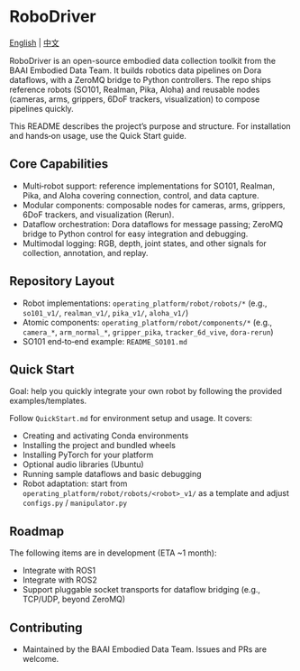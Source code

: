 # RoboDriver

[English](./README_en.md) | [中文](./README.md)

RoboDriver is an open-source embodied data collection toolkit from the BAAI Embodied Data Team. It builds robotics data pipelines on Dora dataflows, with a ZeroMQ bridge to Python controllers. The repo ships reference robots (SO101, Realman, Pika, Aloha) and reusable nodes (cameras, arms, grippers, 6DoF trackers, visualization) to compose pipelines quickly.

This README describes the project’s purpose and structure. For installation and hands‑on usage, use the Quick Start guide.

## Core Capabilities

- Multi‑robot support: reference implementations for SO101, Realman, Pika, and Aloha covering connection, control, and data capture.
- Modular components: composable nodes for cameras, arms, grippers, 6DoF trackers, and visualization (Rerun).
- Dataflow orchestration: Dora dataflows for message passing; ZeroMQ bridge to Python control for easy integration and debugging.
- Multimodal logging: RGB, depth, joint states, and other signals for collection, annotation, and replay.

## Repository Layout

- Robot implementations: `operating_platform/robot/robots/*` (e.g., `so101_v1/`, `realman_v1/`, `pika_v1/`, `aloha_v1/`)
- Atomic components: `operating_platform/robot/components/*` (e.g., `camera_*`, `arm_normal_*`, `gripper_pika`, `tracker_6d_vive`, `dora-rerun`)
- SO101 end‑to‑end example: `README_SO101.md`

## Quick Start

Goal: help you quickly integrate your own robot by following the provided examples/templates.

Follow `QuickStart.md` for environment setup and usage. It covers:

- Creating and activating Conda environments
- Installing the project and bundled wheels
- Installing PyTorch for your platform
- Optional audio libraries (Ubuntu)
- Running sample dataflows and basic debugging
- Robot adaptation: start from `operating_platform/robot/robots/<robot>_v1/` as a template and adjust `configs.py` / `manipulator.py`

## Roadmap

The following items are in development (ETA ~1 month):

- Integrate with ROS1
- Integrate with ROS2
- Support pluggable socket transports for dataflow bridging (e.g., TCP/UDP, beyond ZeroMQ)

## Contributing

- Maintained by the BAAI Embodied Data Team. Issues and PRs are welcome.
